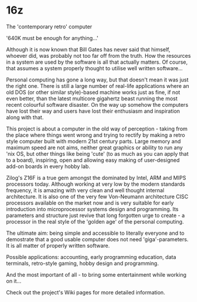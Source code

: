 16z
===

The 'contemporary retro' computer

'640K must be enough for anything...'
  
Although it is now known that Bill Gates has never said that himself, whoever did, was probably not too far off from the truth. How the resources in a system are used by the software is all that actually matters. Of course, that assumes a system properly thought to utilise well written software...

Personal computing has gone a long way, but that doesn't mean it was just the right one. There is still a large number of real-life applications where an old DOS (or other similar style)-based machine works just as fine, if not even better, than the latest multicore gigahertz beast running the most recent colourful software disaster. On the way up somehow the computers have lost their way and users have lost their enthusiasm and inspiration along with that.

This project is about a computer in the old way of perception - taking from the place where things went wrong and trying to rectify by making a retro style computer built with modern 21st century parts. Large memory and maximum speed are not aims, neither great graphics or ability to run any 'nix OS, but other things like being 'cute' (to as much as you can apply that to a board), inspiring, open and allowing easy making of user-designed add-on boards in every hobby lab.

Zilog's Z16F is a true gem amongst the dominated by Intel, ARM and MIPS processors today. Although working at very low by the modern standards frequency, it is amazing with very clean and well thought internal architecture. It is also one of the very few Von-Neumann architecture CISC processors available on the market now and is very suitable for early introduction into microprocessor systems design and programming. Its parameters and structure just revive that long forgotten urge to create - a processor in the real style of the 'golden age' of the personal computing.

The ultimate aim: being simple and accessible to literally everyone and to demostrate that a good usable computer does not need 'giga'-parameters. It is all matter of properly written software.

Possible applications: accounting, early programming education, data terminals, retro-style gaming, hobby design and programming.

And the most important of all - to bring some entertainment while working on it...

Check out the project's Wiki pages for more detailed information.

